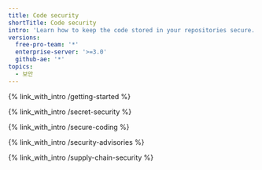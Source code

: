 ```yaml
---
title: Code security
shortTitle: Code security
intro: 'Learn how to keep the code stored in your repositories secure.'
versions:
  free-pro-team: '*'
  enterprise-server: '>=3.0'
  github-ae: '*'
topics:
  - 보안
---
```


{% link_with_intro /getting-started %}

{% link_with_intro /secret-security %}

{% link_with_intro /secure-coding %}

{% link_with_intro /security-advisories %}

{% link_with_intro /supply-chain-security %}
